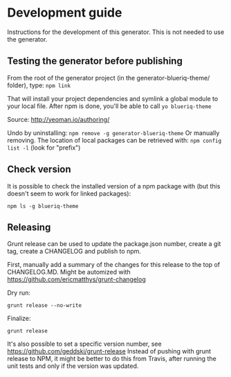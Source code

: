 # Development guide

Instructions for the development of this generator. This is not needed to use the generator.


## Testing the generator before publishing

From the root of the generator project (in the generator-blueriq-theme/ folder), type: ```npm link```

That will install your project dependencies and symlink a global module to your local file. After npm is done, 
you'll be able to call ```yo blueriq-theme``` 

Source: http://yeoman.io/authoring/

Undo by uninstalling: ```npm remove -g generator-blueriq-theme``` Or manually removing. The location of local 
packages can be retrieved with: ```npm config list -l``` (look for "prefix")


## Check version

It is possible to check the installed version of a npm package with (but this doesn't seem to work for linked packages):

```npm ls -g blueriq-theme```


## Releasing

Grunt release can be used to update the package.json number, create a git tag, create a CHANGELOG and publish to npm. 

First, manually add a summary of the changes for this release to the top of CHANGELOG.MD. Might be automized with https://github.com/ericmatthys/grunt-changelog

Dry run:

```grunt release --no-write```

Finalize:

```grunt release```
 
It's also possible to set a specific version number, see https://github.com/geddski/grunt-release
Instead of pushing with grunt release to NPM, it might be better to do this from Travis, after running the unit tests and only if the version was updated.